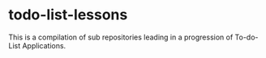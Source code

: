 # todo-list-lessons
This is a compilation of sub repositories leading in a progression of To-do-List Applications.
